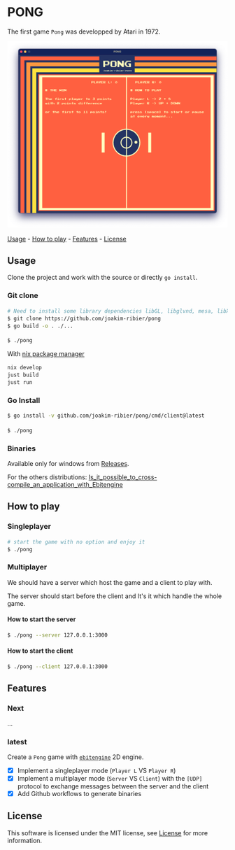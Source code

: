 # PONG

The first game `Pong` was developped by Atari in 1972.

![](pong.png)

[Usage](#usage) - [How to play](#how-to-play) - [Features](#features) -
[License](#license)

## Usage

Clone the project and work with the source or directly `go install`.

### Git clone

```bash
# Need to install some library dependencies libGL, libglvnd, mesa, libX11, etc ...
$ git clone https://github.com/joakim-ribier/pong
$ go build -o . ./...

$ ./pong
```

With
[nix package manager](https://devops.jesuislibre.org/onboarding/nix-direnv-just/#nix)

```bash
nix develop
just build
just run
```

### Go Install

```bash
$ go install -v github.com/joakim-ribier/pong/cmd/client@latest

$ ./pong
```

### Binaries

Available only for windows from
[Releases](https://github.com/joakim-ribier/pong/releases).

For the others distributions:
[Is_it_possible_to_cross-compile_an_application_with_Ebitengine](https://ebitengine.org/en/documents/faq.html#Is_it_possible_to_cross-compile_an_application_with_Ebitengine?)

## How to play

### Singleplayer

```bash
# start the game with no option and enjoy it
$ ./pong
```

### Multiplayer

We should have a server which host the game and a client to play with.

The server should start before the client and It's it which handle the whole
game.

#### How to start the server

```bash
$ ./pong --server 127.0.0.1:3000
```

#### How to start the client

```bash
$ ./pong --client 127.0.0.1:3000
```

## Features

### Next

...

### latest

Create a `Pong` game with [`ebitengine`](https://ebitengine.org/) 2D engine.

- [x] Implement a singleplayer mode (`Player L` VS `Player R`)
- [x] Implement a multiplayer mode (`Server` VS `Client`) with the `[UDP]`
      protocol to exchange messages between the server and the client
- [x] Add Github workflows to generate binaries

## License

This software is licensed under the MIT license, see
[License](https://github.com/joakim-ribier/pong/blob/main/LICENSE) for more
information.

